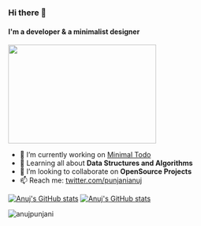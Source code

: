 
### Hi there 👋
#### I'm a developer & a minimalist designer

<img src="https://media.giphy.com/media/bcKmIWkUMCjVm/giphy.gif" height="200px" width="300px">

- 🔭 I’m currently working on [Minimal Todo](https://github.com/anujpunjani/MinimalTodo)
- 🌱 Learning all about **Data Structures and Algorithms**
- 👯 I’m looking to collaborate on **OpenSource Projects**
- 📫 Reach me: [twitter.com/punjanianuj](https://twitter.com/punjanianuj)

<!-- <p align="center">
  <img height="50%" width="auto" src ="https://github-readme-stats.vercel.app/api?username=anujpunjani&show_icons=true&count_private=true&theme=darcula&hide_border=true&hide=stars,issues,contribs&bg_color=00000000">
  <img height="50%" width="auto" src ="https://github-readme-stats.vercel.app/api/top-langs/?username=anujpunjani&layout=compact&hide_border=true&theme=darcula&bg_color=00000000&langs_count=6&hide=jupyter%20notebook,tex,css,php">
  <br>
</p> -->
[![Anuj's GitHub stats](https://github-readme-stats.vercel.app/api?username=anujpunjani&show_icons=true&count_private=true&theme=darcula&hide_border=true&hide=stars,issues,contribs&bg_color=00000000)](https://github.com/anujpunjani)
[![Anuj's GitHub stats](https://github-readme-stats.vercel.app/api/top-langs/?username=anujpunjani&layout=compact&hide_border=true&theme=darcula&bg_color=00000000&langs_count=6&hide=jupyter%20notebook,tex,css,php)](https://github.com/anujpunjani)

<p align="left"> <img src="https://komarev.com/ghpvc/?username=anujpunjani&label=Visitors&color=brightgreen&style=flat" alt="anujpunjani" /> </p>
